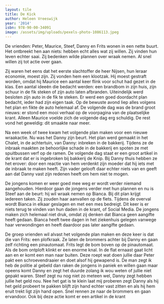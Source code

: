 ```yaml
---
layout: tile
title: De Kick
author: Heleen Vreeswijk
year: '2014'
isbn: 978-90-00-34091
image: /assets/img/uploads/pexels-photo-1086113.jpeg
---
```

De vrienden: Peter, Maurice, Steef, Danny en Frits wonen in een nette buurt. Het ontbreekt hen aan niets: hebben echt alles wat zij willen. Zij vinden hun leven echter saai. Zij bedenken wilde plannen over wraak nemen. Al snel willen zij tot actie over gaan.

Zij waren het eens dat het eerste slachtoffer de heer Nijsen, hun leraar economie, moest zijn. Zij vonden hem een klootzak. Hij moest gestraft worden, omdat hij Maurice een aantal keer flink voor schut had gezet in de klas. Een aantal ideeën die bedacht werden: een brandbom in zijn huis, zijn schuur in de fik steken of zijn auto laten afbranden. Uiteindelijk werd besloten zijn auto in de fik te steken. Er werd een goed doordacht plan bedacht, ieder had zijn eigen taak. Op de bewuste avond liep alles volgens het plan en fikte de auto helemaal af. De volgende dag was de brand groot nieuws: er stond een mooi verhaal op de voorpagina van de plaatselijke krant. Alleen Maurice voelde zich de volgende dag erg schuldig. De rest vond het geweldig: dit smaakte naar meer. 

Na een week of twee kwam het volgende plan maken voor een nieuwe wraakactie. Nu was het Danny zijn beurt. Het plan werd gemaakt in het Chalet, in de achtertuin, van Danny: inbreken in de bakkerij. Tijdens ze de inbraak maakten ze behoorlijke schade in de bakkerij en spoten ze met spuitbussen verf op de ramen. De volgende dag staat er een groot artikel in de krant dat er is ingebroken bij bakkerij de Knip. Bij Danny thuis hebben ze het erover: door een reactie van hem verdenkt zijn moeder dat hij iets met de inbraak te maken heeft. Zijn vader gelooft daar echter niets van en geeft aan dat Danny vast zijn redenen heeft om hem niet te mogen. 

De jongens komen er weer goed mee weg er wordt verder niemand aangehouden. Hierdoor gaan de jongens verder met hun plannen en nu is Steef aan de beurt: hij wil wraak nemen op Bianca. Bij dit plan krijgt iedereen taken. Zij zouden haar aanvallen op de fiets. Tijdens de overval wordt Bianca in elkaar geslagen en met een mes bedreigt. Dit keer is er niets terug te vinden van hun daden in de krant, of Social Media. De jongens maken zich helemaal niet druk, omdat zij denken dat Bianca geen aangifte heeft gedaan. Bianca heeft twee dagen in het ziekenhuis gelegen vanwege haar verwondingen en heeft daardoor pas later aangifte gedaan. 

De groep vrienden wil alvast het volgende plan maken en deze keer is dat die van Frits: een plofkraak. Ze laten de brommers achter bij Danny en gaan zelf richting een pinautomaat. Frits legt de bom boven op de pinautomaat. Als de bom ontploft klinkt er een enorme knal. In de flat ernaast gaat licht aan en er komt een man naar buiten. Deze roept wat doen jullie daar Peter pakt een schroevendraaier en doet alsof hij gewapend is. De man zegt ik heb de politie al gebeld dan raken de jongens in paniek en willen gaan maar opeens komt Danny en zegt het duurde zolang ik wou weten of jullie niet gepakt waren. Steef zegt nu nog niet zo meteen wel, Danny zegt hebben jullie het geld nou. Nee het gat is te klein laat mij proberen zegt Danny als hij het geld probeert te pakken blijft zijn hand echter vast zitten en als hij hem eruit trekt ligt zijn hand open. Snel rennen ze naar de brommers en gaan ervandoor. Ook bij deze actie komt er een artikel in de krant
